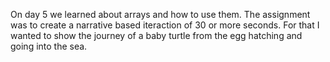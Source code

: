 On day 5 we learned about arrays and how to use them. The assignment was to create a narrative based iteraction of 30 or more seconds. For that I wanted to show the journey of a baby turtle from the egg hatching and going into the sea. 